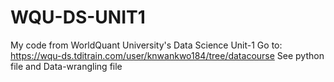 # WQU-DS-UNIT1
My code from WorldQuant University's Data Science Unit-1
Go to: https://wqu-ds.tditrain.com/user/knwankwo184/tree/datacourse
See python file and Data-wrangling file
